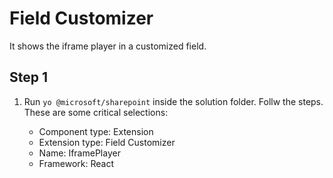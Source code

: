 # Field Customizer

It shows the iframe player in a customized field.

## Step 1

1. Run `yo @microsoft/sharepoint` inside the solution folder. Follw the steps. These are some critical selections:

    - Component type: Extension
    - Extension type: Field Customizer
    - Name: IframePlayer
    - Framework: React
